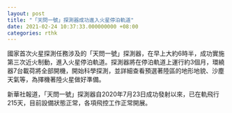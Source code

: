 ```yaml
---
layout: post
title: "「天問一號」探測器成功進入火星停泊軌道"
date: 2021-02-24 10:37:33.000000000 +08:00
categories: rthk
---
```


國家首次火星探測任務涉及的「天問一號」探測器，在早上大約6時半，成功實施第三次近火制動，進入火星停泊軌道。探測器將在停泊軌道上運行約3個月，環繞器7台載荷將全部開機，開始科學探測，並詳細查看預選著陸區的地形地貌、沙塵天氣等，為擇機著陸火星做好準備。

新華社報道，「天問一號」探測器自2020年7月23日成功發射以來，已在軌飛行215天，目前設備狀態正常，各項飛控工作正常開展。
